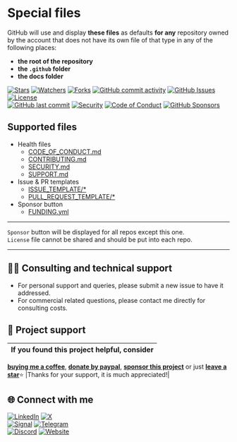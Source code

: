 # Special files

GitHub will use and display **these files** as defaults **for any** repository owned by the account that does not have its own file of that type in any of the following places:

- **the root of the repository**
- **the `.github` folder**
- **the docs folder**

<!-- buttons -->
[![Stars](https://img.shields.io/github/stars/ivancarlosti/.github?label=⭐%20Stars&color=gold&style=flat)](https://github.com/ivancarlosti/.github/stargazers)
[![Watchers](https://img.shields.io/github/watchers/ivancarlosti/.github?label=Watchers&style=flat&color=red)](https://github.com/sponsors/ivancarlosti)
[![Forks](https://img.shields.io/github/forks/ivancarlosti/.github?label=Forks&style=flat&color=ff69b4)](https://github.com/sponsors/ivancarlosti)
[![GitHub commit activity](https://img.shields.io/github/commit-activity/m/ivancarlosti/.github?label=Activity)](https://github.com/ivancarlosti/.github/pulse)
[![GitHub Issues](https://img.shields.io/github/issues/ivancarlosti/.github?label=Issues&color=orange)](https://github.com/ivancarlosti/.github/issues)
[![License](https://img.shields.io/github/license/ivancarlosti/.github?label=License)](LICENSE)  
[![GitHub last commit](https://img.shields.io/github/last-commit/ivancarlosti/.github?label=Last%20Commit)](https://github.com/ivancarlosti/.github/commits)
[![Security](https://img.shields.io/badge/Security-View%20Here-purple)](https://github.com/ivancarlosti/.github/security)
[![Code of Conduct](https://img.shields.io/badge/Code%20of%20Conduct-2.1-4baaaa)](https://github.com/ivancarlosti/.github?tab=coc-ov-file)
[![GitHub Sponsors](https://img.shields.io/github/sponsors/ivancarlosti?label=GitHub%20Sponsors&color=ffc0cb)][sponsor]
<!-- endbuttons -->

## Supported files

- Health files
  - [CODE_OF_CONDUCT.md][cc]
  - [CONTRIBUTING.md][contributing]
  - [SECURITY.md][security]
  - [SUPPORT.md][support]
- Issue & PR templates
  - [ISSUE_TEMPLATE/\*][it]
  - [PULL_REQUEST_TEMPLATE/\*][prt]
- Sponsor button
  - [FUNDING.yml][funding]

---

`Sponsor` button will be displayed for all repos except this one.\
`License` file cannot be shared and should be put into each repo.

<!-- footer -->
---

## 🧑‍💻 Consulting and technical support
* For personal support and queries, please submit a new issue to have it addressed.
* For commercial related questions, please contact me directly for consulting costs. 

## 🩷 Project support
| If you found this project helpful, consider |
| :---: |
[**buying me a coffee**][buymeacoffee], [**donate by paypal**][paypal], [**sponsor this project**][sponsor] or just [**leave a star**](../..)⭐
|Thanks for your support, it is much appreciated!|

## 🌐 Connect with me
[![LinkedIn](https://img.shields.io/badge/LinkedIn-@ivancarlos-0077B5)](https://www.linkedin.com/in/ivancarlos)
[![X](https://img.shields.io/badge/X-@ivancarlos-000000)](https://x.com/ivancarlos)  
[![Signal](https://img.shields.io/badge/Signal-@ivancarlos.01-2592E9)](https://icc.gg/signal)
[![Telegram](https://img.shields.io/badge/Telegram-@ivancarlos-26A5E4)](https://t.me/ivancarlos)  
[![Discord](https://img.shields.io/badge/Discord-@ivancarlos.me-5865F2)](https://icc.gg/discord)
[![Website](https://img.shields.io/badge/Website-ivancarlos.me-FF6B6B)](https://ivancarlos.me)

[cc]: https://docs.github.com/en/communities/setting-up-your-project-for-healthy-contributions/adding-a-code-of-conduct-to-your-project
[contributing]: https://docs.github.com/en/articles/setting-guidelines-for-repository-contributors
[security]: https://docs.github.com/en/code-security/getting-started/adding-a-security-policy-to-your-repository
[support]: https://docs.github.com/en/articles/adding-support-resources-to-your-project
[it]: https://docs.github.com/en/communities/using-templates-to-encourage-useful-issues-and-pull-requests/configuring-issue-templates-for-your-repository#configuring-the-template-chooser
[prt]: https://docs.github.com/en/communities/using-templates-to-encourage-useful-issues-and-pull-requests/creating-a-pull-request-template-for-your-repository
[funding]: https://docs.github.com/en/articles/displaying-a-sponsor-button-in-your-repository
[ivancarlos]: https://ivancarlos.me
[buymeacoffee]: https://www.buymeacoffee.com/ivancarlos
[paypal]: https://icc.gg/donate
[sponsor]: https://github.com/sponsors/ivancarlosti
